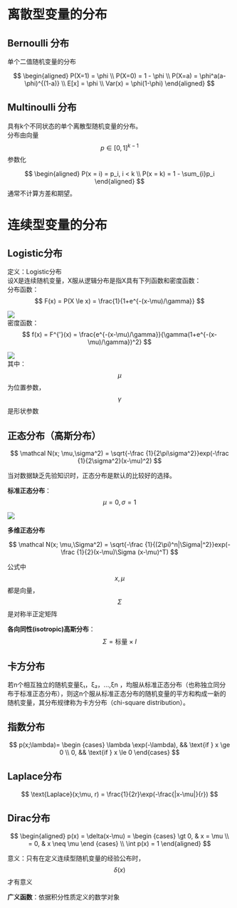 # 离散型变量的分布  

## Bernoulli 分布
单个二值随机变量的分布

$$
\begin{aligned}
P(X=1) = \phi \\
P(X=0) = 1 - \phi \\
P(X=a) = \phi^a(a-\phi)^{(1-a)} \\
E[x] = \phi \\
Var(x) = \phi(1-\phi)
\end{aligned}
$$

## Multinoulli 分布
具有k个不同状态的单个离散型随机变量的分布。  
分布由向量$$p \in [0,1]^{k-1}$$参数化  

$$
\begin{aligned}
P(x = i) = p_i, i < k \\
P(x = k) = 1 - \sum_{i}p_i
\end{aligned}
$$
通常不计算方差和期望。  

# 连续型变量的分布 

## Logistic分布

定义：Logistic分布  
设X是连续随机变量，X服从逻辑分布是指X具有下列函数和密度函数：  
分布函数：  
$$
F(x) = P(X \le x) = \frac{1}{1+e^{-(x-\mu)/\gamma}}
$$

![](http://windmissing.github.io/images_for_gitbook/mathematics_basic_for_ML/6.png)  
密度函数：  
$$
f(x) = F^{'}(x) = \frac{e^{-(x-\mu)/\gamma}}{\gamma(1+e^{-(x-\mu)/\gamma})^2}
$$

![](http://windmissing.github.io/images_for_gitbook/mathematics_basic_for_ML/5.png)  
其中：$$\mu$$为位置参数，$$\gamma$$是形状参数

## 正态分布（高斯分布）

$$
\mathcal N(x; \mu,\sigma^2) = \sqrt{-\frac {1}{2\pi\sigma^2}}exp(-\frac {1}{2\sigma^2}(x-\mu)^2)
$$

当对数据缺乏先验知识时，正态分布是默认的比较好的选择。  

**标准正态分布**：$$\mu=0, \sigma=1$$

![](http://windmissing.github.io/images_for_gitbook/mathematics_basic_for_ML/1.png)   

**多维正态分布**  

$$
\mathcal N(x; \mu,\Sigma^2) = \sqrt{-\frac {1}{(2\pi)^n|\Sigma|^2}}exp(-\frac {1}{2}(x-\mu)\Sigma (x-\mu)^T)
$$

公式中$$x, \mu$$都是向量，$$\Sigma$$是对称半正定矩阵

**各向同性(isotropic)高斯分布**：
$$
\Sigma = \text{标量} \times I
$$

## 卡方分布

若n个相互独立的随机变量ξ₁，ξ₂，...,ξn ，均服从标准正态分布（也称独立同分布于标准正态分布），则这n个服从标准正态分布的随机变量的平方和构成一新的随机变量，其分布规律称为卡方分布（chi-square distribution）。

## 指数分布

$$
p(x;\lambda)= 
\begin {cases}
 \lambda \exp(-\lambda), && \text{if } x \ge 0 \\
 0, && \text{if } x \le 0 
\end{cases} 
$$


## Laplace分布

$$
\text{Laplace}(x;\mu, r) = \frac{1}{2r}\exp(-\frac{|x-\mu|}{r})
$$

## Dirac分布

$$
\begin{aligned}
p(x) = \delta(x-\mu) = 
\begin {cases}
\gt 0, & x = \mu \\
= 0, & x \neq \mu
\end {cases}    \\
\int p(x) = 1
\end{aligned}
$$

意义：只有在定义连续型随机变量的经验公布时，$$\delta(x)$$才有意义

**广义函数**：依据积分性质定义的数学对象  
